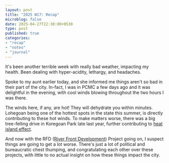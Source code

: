 ```yaml
---
layout: post
title: "2025 W17: Recap"
microblog: false
date: 2025-04-27T22:30:00+0530
type: post
published: true
categories:
- "recap"
- "notes"
- "journal"
---
```


It's been another terrible week with really bad weather, impacting my health. Been dealing with hyper-acidity, lethargy, and headaches. 

Spoke to my aunt earlier today, and she informed me things aren't so bad in their part of the city. In-fact, I was in PCMC a few days ago and it was delightful in the evening, with cool winds blowing throughout the two hours I was there. 

The winds here, if any, are hot! They will dehydrate you within minutes. Lohegoan being one of the hottest spots in the state this summer, is directly contributing to these hot winds. To make matters worse, there was a big tree-felling drive in Koregoan Park late last year, further contributing to [heat island effect](https://en.wikipedia.org/wiki/Urban_heat_island). 

And now with the RFD ([River Front Development](https://en.wikipedia.org/wiki/Pune_Riverfront)) Project going on, I suspect things are going to get a lot worse. There's just a lot of political and bureaucratic chest thumping, and congratulating each other over these projects, with little to no actual insight on how these things impact the city. 